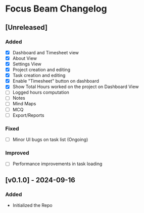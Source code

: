 ﻿# Focus Beam Changelog

## [Unreleased]
### Added
- [x] Dashboard and Timesheet view
- [x] About View
- [x] Settings View
- [x] Project creation and editing
- [x] Task creation and editing
- [x] Enable "Timesheet" button on dashboard
- [x] Show Total Hours worked on the project on Dashboard View
- [ ] Logged hours computation
- [ ] Notes
- [ ] Mind Maps
- [ ] MCQ
- [ ] Export/Reports

### Fixed
- [ ] Minor UI bugs on task list (Ongoing)

### Improved
- [ ] Performance improvements in task loading

## [v0.1.0] - 2024-09-16
### Added
- Initialized the Repo